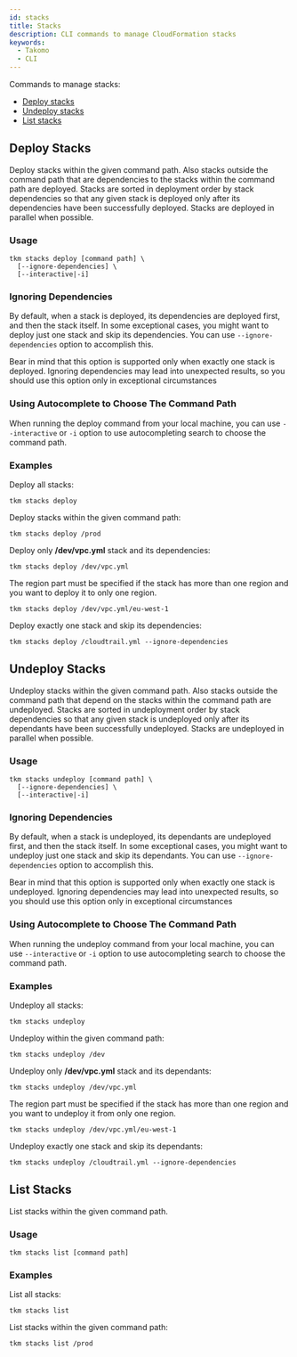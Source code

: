 ```yaml
---
id: stacks
title: Stacks
description: CLI commands to manage CloudFormation stacks
keywords:
  - Takomo
  - CLI
---
```


Commands to manage stacks:

- [Deploy stacks](#deploy-stacks)
- [Undeploy stacks](#undeploy-stacks)
- [List stacks](#list-stacks)

## Deploy Stacks

Deploy stacks within the given command path. Also stacks outside the command path that are dependencies to the stacks within the command path are deployed. Stacks are sorted in deployment order by stack dependencies so that any given stack is deployed only after its dependencies have been successfully deployed. Stacks are deployed in parallel when possible.

### Usage

```
tkm stacks deploy [command path] \
  [--ignore-dependencies] \
  [--interactive|-i]
```

### Ignoring Dependencies

By default, when a stack is deployed, its dependencies are deployed first, and then the stack itself. In some exceptional cases, you might want to deploy just one stack and skip its dependencies. You can use `--ignore-dependencies` option to accomplish this.

Bear in mind that this option is supported only when exactly one stack is deployed. Ignoring dependencies may lead into unexpected results, so you should use this option only in exceptional circumstances

### Using Autocomplete to Choose The Command Path

When running the deploy command from your local machine, you can use `--interactive` or `-i` option to use autocompleting search to choose the command path.

### Examples

Deploy all stacks:

```
tkm stacks deploy
```

Deploy stacks within the given command path:

```
tkm stacks deploy /prod
```

Deploy only **/dev/vpc.yml** stack and its dependencies:

```
tkm stacks deploy /dev/vpc.yml
```

The region part must be specified if the stack has more than one region and you want to deploy it to only one region.

```
tkm stacks deploy /dev/vpc.yml/eu-west-1
```

Deploy exactly one stack and skip its dependencies:

```
tkm stacks deploy /cloudtrail.yml --ignore-dependencies
```

## Undeploy Stacks

Undeploy stacks within the given command path. Also stacks outside the command path that depend on the stacks within the command path are undeployed. Stacks are sorted in undeployment order by stack dependencies so that any given stack is undeployed only after its dependants have been successfully undeployed. Stacks are undeployed in parallel when possible.

### Usage

```
tkm stacks undeploy [command path] \
  [--ignore-dependencies] \
  [--interactive|-i]
```

### Ignoring Dependencies

By default, when a stack is undeployed, its dependants are undeployed first, and then the stack itself. In some exceptional cases, you might want to undeploy just one stack and skip its dependants. You can use `--ignore-dependencies` option to accomplish this.

Bear in mind that this option is supported only when exactly one stack is undeployed. Ignoring dependencies may lead into unexpected results, so you should use this option only in exceptional circumstances

### Using Autocomplete to Choose The Command Path

When running the undeploy command from your local machine, you can use `--interactive` or `-i` option to use autocompleting search to choose the command path.

### Examples

Undeploy all stacks:

```
tkm stacks undeploy
```

Undeploy within the given command path:

```
tkm stacks undeploy /dev
```

Undeploy only **/dev/vpc.yml** stack and its dependants:

```
tkm stacks undeploy /dev/vpc.yml
```

The region part must be specified if the stack has more than one region and you want to undeploy it from only one region.

```
tkm stacks undeploy /dev/vpc.yml/eu-west-1
```

Undeploy exactly one stack and skip its dependants:

```
tkm stacks undeploy /cloudtrail.yml --ignore-dependencies
```

## List Stacks

List stacks within the given command path.

### Usage

```
tkm stacks list [command path]
```

### Examples

List all stacks:

```
tkm stacks list
```

List stacks within the given command path:

```
tkm stacks list /prod
```
